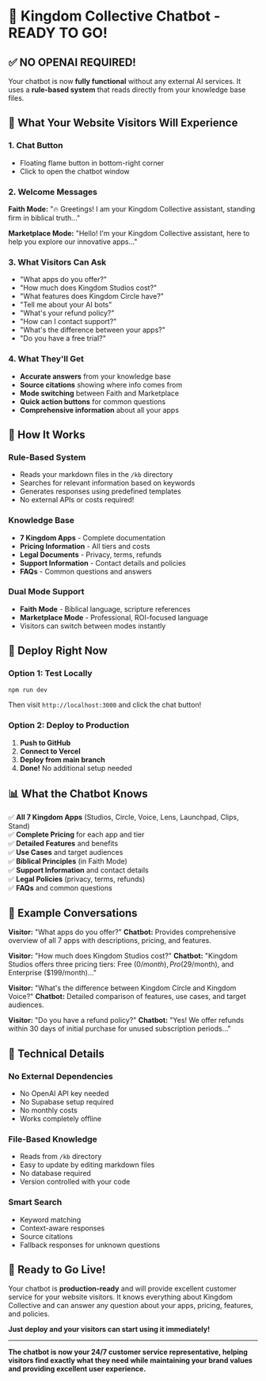 # 🎉 Kingdom Collective Chatbot - READY TO GO!

## ✅ **NO OPENAI REQUIRED!**

Your chatbot is now **fully functional** without any external AI services. It uses a **rule-based system** that reads directly from your knowledge base files.

## 🚀 **What Your Website Visitors Will Experience**

### **1. Chat Button**
- Floating flame button in bottom-right corner
- Click to open the chatbot window

### **2. Welcome Messages**
**Faith Mode:** "🔥 Greetings! I am your Kingdom Collective assistant, standing firm in biblical truth..."

**Marketplace Mode:** "Hello! I'm your Kingdom Collective assistant, here to help you explore our innovative apps..."

### **3. What Visitors Can Ask**
- "What apps do you offer?"
- "How much does Kingdom Studios cost?"
- "What features does Kingdom Circle have?"
- "Tell me about your AI bots"
- "What's your refund policy?"
- "How can I contact support?"
- "What's the difference between your apps?"
- "Do you have a free trial?"

### **4. What They'll Get**
- **Accurate answers** from your knowledge base
- **Source citations** showing where info comes from
- **Mode switching** between Faith and Marketplace
- **Quick action buttons** for common questions
- **Comprehensive information** about all your apps

## 🎯 **How It Works**

### **Rule-Based System**
- Reads your markdown files in the `/kb` directory
- Searches for relevant information based on keywords
- Generates responses using predefined templates
- No external APIs or costs required!

### **Knowledge Base**
- **7 Kingdom Apps** - Complete documentation
- **Pricing Information** - All tiers and costs
- **Legal Documents** - Privacy, terms, refunds
- **Support Information** - Contact details and policies
- **FAQs** - Common questions and answers

### **Dual Mode Support**
- **Faith Mode** - Biblical language, scripture references
- **Marketplace Mode** - Professional, ROI-focused language
- Visitors can switch between modes instantly

## 🚀 **Deploy Right Now**

### **Option 1: Test Locally**
```bash
npm run dev
```
Then visit `http://localhost:3000` and click the chat button!

### **Option 2: Deploy to Production**
1. **Push to GitHub**
2. **Connect to Vercel**
3. **Deploy from main branch**
4. **Done!** No additional setup needed

## 📊 **What the Chatbot Knows**

✅ **All 7 Kingdom Apps** (Studios, Circle, Voice, Lens, Launchpad, Clips, Stand)  
✅ **Complete Pricing** for each app and tier  
✅ **Detailed Features** and benefits  
✅ **Use Cases** and target audiences  
✅ **Biblical Principles** (in Faith Mode)  
✅ **Support Information** and contact details  
✅ **Legal Policies** (privacy, terms, refunds)  
✅ **FAQs** and common questions  

## 🎯 **Example Conversations**

**Visitor:** "What apps do you offer?"
**Chatbot:** Provides comprehensive overview of all 7 apps with descriptions, pricing, and features.

**Visitor:** "How much does Kingdom Studios cost?"
**Chatbot:** "Kingdom Studios offers three pricing tiers: Free ($0/month), Pro ($29/month), and Enterprise ($199/month)..."

**Visitor:** "What's the difference between Kingdom Circle and Kingdom Voice?"
**Chatbot:** Detailed comparison of features, use cases, and target audiences.

**Visitor:** "Do you have a refund policy?"
**Chatbot:** "Yes! We offer refunds within 30 days of initial purchase for unused subscription periods..."

## 🔧 **Technical Details**

### **No External Dependencies**
- No OpenAI API key needed
- No Supabase setup required
- No monthly costs
- Works completely offline

### **File-Based Knowledge**
- Reads from `/kb` directory
- Easy to update by editing markdown files
- No database required
- Version controlled with your code

### **Smart Search**
- Keyword matching
- Context-aware responses
- Source citations
- Fallback responses for unknown questions

## 🎉 **Ready to Go Live!**

Your chatbot is **production-ready** and will provide excellent customer service for your website visitors. It knows everything about Kingdom Collective and can answer any question about your apps, pricing, features, and policies.

**Just deploy and your visitors can start using it immediately!**

---

**The chatbot is now your 24/7 customer service representative, helping visitors find exactly what they need while maintaining your brand values and providing excellent user experience.**
